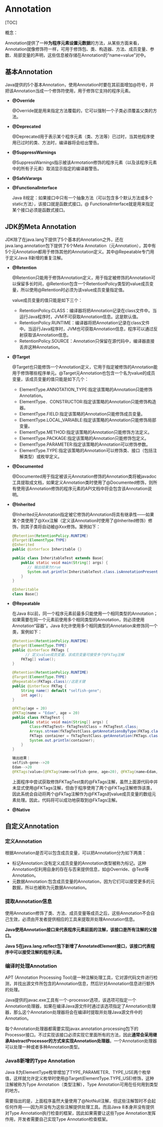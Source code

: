 # Annotation

[TOC]

概念：

Annotation提供了一种**为程序元素设置元数据**的方法，从某些方面来看，Annotation就像修饰符一样，可用于修饰包、类、构造器、方法、成员变量、参数、局部变量的声明，这些信息被存储在Annotation的“name=value”对中。

## 基本Annotation

Java提供的5个基本Annotation，使用Annotation时要在其前面增加@符号，并把该Annotation当成一个修饰符使用，用于修饰它支持的程序元素。

- **@Override**

  @Override就是用来指定方法覆载的，它可以强制一个子类必须覆盖父类的方法。

- **@Deprecated**

   @Deprecated用于表示某个程序元素（类、方法等）已过时，当其他程序使用已过时的类、方法时，编译器将会给出警告。

- **@SuppressWarnings**

  @SuppressWarnings指示被该Armotation修饰的程序元素（以及该程序元素中的所有子元素）取消显示指定的编译器警告。

- **@SafeVarargs**

- **@FunctionalInterface**

  Java 8规定：如果接口中只有一个抽象方法（可以包含多个默认方法或多个static方法），该接口就是函数式接口。@ Functionallnterface就是用来指定某个接口必须是函数式接口。

## JDK的Meta Annotation

JDK除了在java.lang下提供了5个基本的Annotation之外，还在java.lang.annotation包下提供了6个Meta Annotation（元Annotation），其中有5个元Annotation都用于修饰其他的Annotation定义。其中@Repeatable专门用于定义Java 8新增的重复注解。

- **@Retention**

  @Retention只能用于修饰Annotation定义，用于指定被修饰的Annotation可以保留多长时间，@Retention包含一个RetentionPolicy类型的value成员变量，所以使用@Retention时必须为该value成员变量指定值。

  value成员变量的值只能是如下三个：

  - RetentionPolicy.CLASS：编译器将把Annotation记录在class文件中。当运行Java程序时，JVM不可获取Annotation信息。这是默认值。
  - RetentionPolicy.RUNTIME：编译器将把Annotation记录在class文件中。当运行Java程序时，JVM也可获取Annotation信息，程序可以通过反射获取该Annotation信息。
  - RetentionPolicy.SOURCE：Annotation只保留在源代码中，编译器直接丢弃这种Annotation。

- **@Target**

  @Target也只能修饰一个Annotation定义，它用于指定被修饰的Annotation能用于修饰哪些程序单元。@Target元Annotation也包含一个名为value的成员变量，该成员变量的值只能是如下几个：

  - ElementType.ANNOTATION_TYPE:指定该策略的Annotation只能修饰Annotation。
  - ElementType．CONSTRUCTOR:指定该策略的Annotation只能修饰构造器。
  - ElementType.FIELD:指定该策略的Annotation只能修饰成员变量。
  - ElementType.LOCAL_VARIABLE:指定该策略的Annotation只能修饰局部变量。
  - ElementType.METHOD:指定该策略的Annotation只能修饰方法定义。
  - ElementType.PACKAGE:指定该策略的Annotation只能修饰包定义。
  - ElementType.PARAMETER:指定该策略的Annotation可以修饰参数。
  - ElementType.TYPE:指定该策略的Annotation可以修饰类、接口（包括注解类型）或枚举定义。

- **@Documented**

  @Documented用于指定被该元Annotation修饰的Annotation类将被javadoc工具提取成文档，如果定义Annotation类时使用了@Documented修饰，则所有使用该Annotation修饰的程序元素的API文档中将会包含该Annotation说明。

- **@Inherited**

  @Inherited元Annotation指定被它修饰的Annotation将具有继承性——如果某个类使用了@Xxx注解（定义该Annotation时使用了@Inherited修饰）修饰，则其子类将自动被@Xxx修饰。案例如下：

  ```java
  @Retention(RetentionPolicy.RUNTIME)
  @Target(ElementType.TYPE)
  @Inherited
  public @interface Inheritable {}

  public class InheritableTest extends Base{
      public static void main(String[] args) {
         // 输出结果为true
         System.out.println(InheritableTest.class.isAnnotationPresent(Inheritable.class));
      }
  }

  @Inheritable
  class Base{}
  ```

- **@Repeatable**

  在Java 8以前，同一个程序元素前最多只能使用一个相同类型的Annotation；如果需要在同一个元素前使用多个相同类型的Annotation，则必须使用Annotation“容器”。Java 8允许使用多个相同粪型的Annotation来修饰同一个类，案例如下：

  ```java
  @Retention(RetentionPolicy.RUNTIME)
  @Target(ElementType.TYPE)
  public @interface FKTags {
    	// 定义value成员变量，该成员变量可接受多个@FkTag注解
      FKTag[] value();
  }
  ```

  ```java
  @Retention(RetentionPolicy.RUNTIME)
  @Target(ElementType.TYPE)
  @Repeatable(FKTags.class)//这是关键
  public @interface FKTag {
      String name() default "selfish-gene";
      int age();
  }
  ```

  ```java
  @FKTag(age = 20)
  @FKTag(name = "Edam", age = 20)
  public class FKTagTest {
      public static void main(String[] args) {
          Class<FKTagTest> fkTagTestClass = FKTagTest.class;
          Arrays.stream(fkTagTestClass.getAnnotationsByType(FKTag.class)).forEach(fkTag -> System.out.println(fkTag.name() + "-->" + fkTag.age()));
          FKTags container = fkTagTestClass.getAnnotation(FKTags.class);
          System.out.println(container);
      }
  }
  ```

  ```java
  输出结果：
  selfish-gene-->20
  Edam-->20
  @FKTags(value=[@FKTag(name=selfish-gene, age=20), @FKTag(name=Edam, age=20)])
  ```

  上面程序中尝试获取修饰FKTagTest类的@FkTags注解，虽然上面源代码中并未显式使用@FKTags注解，但由于程序使用了两个@FKTag注解修饰该类，因此系统会自动将两个@FkTag注解作为@FKTags的value成员变量的数组元素处理。因此，代码将可以成功地获取到@FkTags注解。

- **@Native**

## 自定义Annotation

### 定义Annotation

根据Annotation是否可以包含成员变量，可以把Annotation分为如下两类：

- 标记Annotation:没有定义成员变量的Annotation类型被称为标记。这种Annotation仅利用自身的存在与否来提供信息，如@Override、@Test等Annotation。
- 元数据Annotation:包含成员变量的Annotation，因为它们可以接受更多的元数掘，所以也被称为元数据Annotation。

### 提取Annotation信息

使用Annotation修饰了类、方法、成员变量等成员之后，这些Annotation不会自己生效，必须由开发者提供相应的工具来提取并处理Annotation信息。

**Java使用Annotation接口来代表程序元素前面的注解，该接口是所有注解的父接口。**

**Java 5在java.lang.reflect包下新增了AnnotatedElement接口，该接口代表程序中可以接受注解的程序元素。**

### 编译时处理Annotation

APT (Annotation Processing Tool)是一种注解处理工具，它对源代码文件进行检测，并找出源文件所包含的Annotation信息，然后针对Annotation信息进行额外的处理。

Java提供的javac.exe工具有一个-processor选项，该选项可指定一个Annotation处理器，如果在编译Java源文件时通过该选项指定了Annotation处理器，那么这个Annotation处理器将会在编译时提取并处理Java源文件中的Annotation。

每个Annotation处理器都需要实现javax.annotation.processing包下的Processor接口。不过实现该接口必须实现它里面所有的方法，因此**通常会采用继承AbstractProcessor的方式来实现Annotation处理器**。一个Annotation处理器可以处理一种或者多种Annotation类型。

### Java8新增的Type Annotation

 Java 8为ElementType枚举增加了TYPE_PARAMETER、TYPE_USE两个枚举值，这样就允许定义枚举时使用@Target(ElementType.TYPE_USE)修饰，这种注解被称为Type Annotation（类型注解），Type Annotation可用在任何用到类型的地方。

需要指出的是，上面程序虽然大量使用了@NotNull注解，但这些注解暂时不会起任何作用——因为并没有为这些注解提供处理工具。而且Java 8本身并没有提供对Type Annotation执行检查的框架，因此如果需要让这些Type Annotation发挥作用，开发者需要自己实现Type Annotation检查框架。